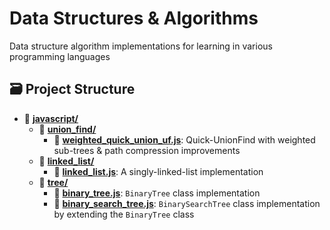 # Data Structures & Algorithms
Data structure algorithm implementations for learning in various programming languages

## 🗃 Project Structure
- 📂 [**javascript/**](/javascript)
  - 📂 [**union_find/**](/javascript/union_find)
    - 📄 [**weighted_quick_union_uf.js**](/javascript/union_find/weighted_quick_union_uf.js): Quick-UnionFind with weighted sub-trees & path compression improvements
  - 📂 [**linked_list/**](/javascript/linked_list)
    - 📄 [**linked_list.js**](/javascript/tree/linked_list.js): A singly-linked-list implementation
  - 📂 [**tree/**](/javascript/tree)
    - 📄 [**binary_tree.js**](/javascript/tree/binary_tree.js): `BinaryTree` class implementation
    - 📄 [**binary_search_tree.js**](/javascript/tree/binary_search_tree.js): `BinarySearchTree` class implementation by extending the `BinaryTree` class

